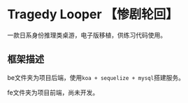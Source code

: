 # Tragedy Looper 【惨剧轮回】

一款日系身份推理类桌游，电子版移植，供练习代码使用。

## 框架描述

be文件夹为项目后端，使用`koa + sequelize + mysql`搭建服务。

fe文件夹为项目前端，尚未开发。